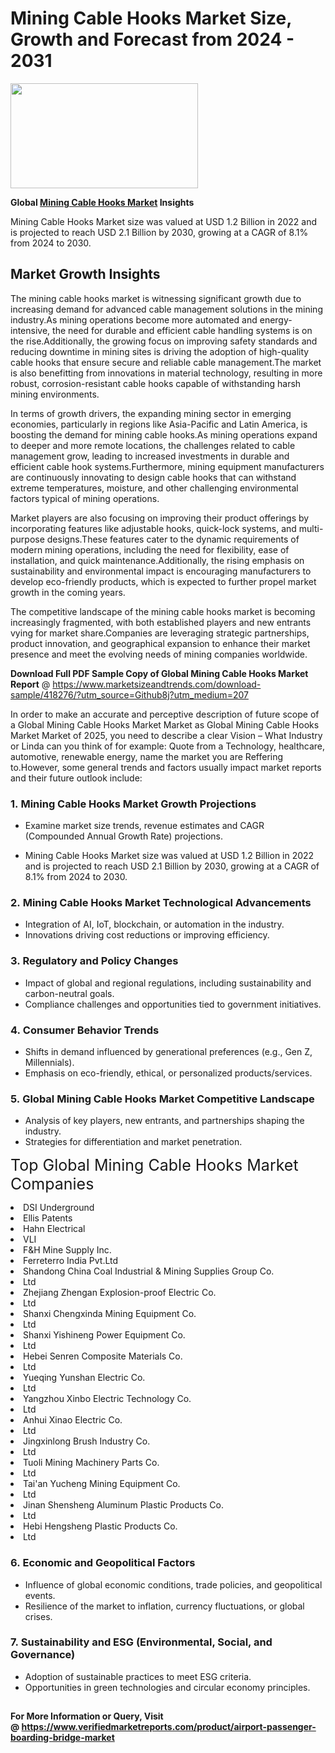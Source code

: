 <H1>Mining Cable Hooks Market Size, Growth and Forecast from 2024 - 2031</H1><img class="aligncenter size-medium wp-image-584254" src="https://thirdeyenews.in/wp-content/uploads/2024/09/Global-Market-Research-300x168.jpeg" alt="" width="300" height="168" /><p><strong>Global&nbsp;<a href="https://www.marketsizeandtrends.com/download-sample/418276/?utm_source=Github8j?utm_medium=207">Mining Cable Hooks Market</a> Insights</strong></p><p>Mining Cable Hooks Market size was valued at USD 1.2 Billion in 2022 and is projected to reach USD 2.1 Billion by 2030, growing at a CAGR of 8.1% from 2024 to 2030.</p><p><h2>Market Growth Insights</h2> <p>The mining cable hooks market is witnessing significant growth due to increasing demand for advanced cable management solutions in the mining industry.As mining operations become more automated and energy-intensive, the need for durable and efficient cable handling systems is on the rise.Additionally, the growing focus on improving safety standards and reducing downtime in mining sites is driving the adoption of high-quality cable hooks that ensure secure and reliable cable management.The market is also benefitting from innovations in material technology, resulting in more robust, corrosion-resistant cable hooks capable of withstanding harsh mining environments.</p> <p>In terms of growth drivers, the expanding mining sector in emerging economies, particularly in regions like Asia-Pacific and Latin America, is boosting the demand for mining cable hooks.As mining operations expand to deeper and more remote locations, the challenges related to cable management grow, leading to increased investments in durable and efficient cable hook systems.Furthermore, mining equipment manufacturers are continuously innovating to design cable hooks that can withstand extreme temperatures, moisture, and other challenging environmental factors typical of mining operations.</p> <p>Market players are also focusing on improving their product offerings by incorporating features like adjustable hooks, quick-lock systems, and multi-purpose designs.These features cater to the dynamic requirements of modern mining operations, including the need for flexibility, ease of installation, and quick maintenance.Additionally, the rising emphasis on sustainability and environmental impact is encouraging manufacturers to develop eco-friendly products, which is expected to further propel market growth in the coming years.</p> <p>The competitive landscape of the mining cable hooks market is becoming increasingly fragmented, with both established players and new entrants vying for market share.Companies are leveraging strategic partnerships, product innovation, and geographical expansion to enhance their market presence and meet the evolving needs of mining companies worldwide.</p> <p><span class=""><strong>Download Full PDF Sample Copy of Global Mining Cable Hooks Market Report</strong> @ <a href="https://www.marketsizeandtrends.com/download-sample/418276/?utm_source=Github8j?utm_medium=207" target="_blank">https://www.marketsizeandtrends.com/download-sample/418276/?utm_source=Github8j?utm_medium=207</a></span></p><p>In order to make an accurate and perceptive description of future scope of a Global&nbsp;Mining Cable Hooks Market Market as Global&nbsp;Mining Cable Hooks Market Market of 2025, you need to describe a clear Vision &ndash; What Industry or Linda can you think of for example: Quote from a Technology, healthcare, automotive, renewable energy, name the market you are Reffering to.However, some general trends and factors usually impact market reports and their future outlook include:</p><h3>1.&nbsp;<strong>Mining Cable Hooks Market Growth Projections</strong></h3><ul><li>Examine market size trends, revenue estimates and CAGR (Compounded Annual Growth Rate) projections.</li><li><p>Mining Cable Hooks Market size was valued at USD 1.2 Billion in 2022 and is projected to reach USD 2.1 Billion by 2030, growing at a CAGR of 8.1% from 2024 to 2030.</p></li></ul><h3>2.&nbsp;<strong>Mining Cable Hooks Market Technological Advancements</strong></h3><ul><li>Integration of AI, IoT, blockchain, or automation in the industry.</li><li>Innovations driving cost reductions or improving efficiency.</li></ul><h3>3.&nbsp;<strong>Regulatory and Policy Changes</strong></h3><ul><li>Impact of global and regional regulations, including sustainability and carbon-neutral goals.</li><li>Compliance challenges and opportunities tied to government initiatives.</li></ul><h3>4.&nbsp;<strong>Consumer Behavior Trends</strong></h3><ul><li>Shifts in demand influenced by generational preferences (e.g., Gen Z, Millennials).</li><li>Emphasis on eco-friendly, ethical, or personalized products/services.</li></ul><h3>5.&nbsp;<strong>Global Mining Cable Hooks Market Competitive Landscape</strong></h3><ul><li>Analysis of key players, new entrants, and partnerships shaping the industry.</li><li>Strategies for differentiation and market penetration.</li></ul><p data-pm-slice="1 1 []"><span style="color: inherit; font-family: inherit; font-size: 25px;">Top Global Mining Cable Hooks Market Companies</span></p><div class="" data-test-id=""><p><li>DSI Underground</li><li> Ellis Patents</li><li> Hahn Electrical</li><li> VLI</li><li> F&H Mine Supply Inc.</li><li> Ferreterro India Pvt.Ltd</li><li> Shandong China Coal Industrial & Mining Supplies Group Co.</li><li>Ltd</li><li> Zhejiang Zhengan Explosion-proof Electric Co.</li><li> Ltd</li><li> Shanxi Chengxinda Mining Equipment Co.</li><li> Ltd</li><li> Shanxi Yishineng Power Equipment Co.</li><li> Ltd</li><li> Hebei Senren Composite Materials Co.</li><li> Ltd</li><li> Yueqing Yunshan Electric Co.</li><li> Ltd</li><li> Yangzhou Xinbo Electric Technology Co.</li><li> Ltd</li><li> Anhui Xinao Electric Co.</li><li> Ltd</li><li> Jingxinlong Brush Industry Co.</li><li> Ltd</li><li> Tuoli Mining Machinery Parts Co.</li><li> Ltd</li><li> Tai'an Yucheng Mining Equipment Co.</li><li> Ltd</li><li> Jinan Shensheng Aluminum Plastic Products Co.</li><li> Ltd</li><li> Hebi Hengsheng Plastic Products Co.</li><li> Ltd</li></p></div><h3>6.&nbsp;<strong>Economic and Geopolitical Factors</strong></h3><ul><li>Influence of global economic conditions, trade policies, and geopolitical events.</li><li>Resilience of the market to inflation, currency fluctuations, or global crises.</li></ul><h3>7.&nbsp;<strong>Sustainability and ESG (Environmental, Social, and Governance)</strong></h3><ul><li>Adoption of sustainable practices to meet ESG criteria.</li><li>Opportunities in green technologies and circular economy principles.</li></ul><h2><strong style="font-size: 14px;">For More Information or Query, Visit @&nbsp;</strong><a style="background-color: #ffffff; font-size: 14px;" href="https://www.marketsizeandtrends.com/report/mining-cable-hooks-market/" target="_blank">https://www.verifiedmarketreports.com/product/airport-passenger-boarding-bridge-market</a></h2>